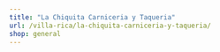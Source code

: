 ```yaml
---
title: "La Chiquita Carniceria y Taqueria"
url: /villa-rica/la-chiquita-carniceria-y-taqueria/
shop: general
---
```

